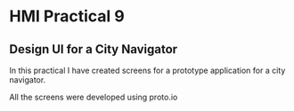 # HMI Practical 9

## Design UI for a City Navigator

In this practical I have created screens for a prototype application for a city navigator.

All the screens were developed using proto.io
